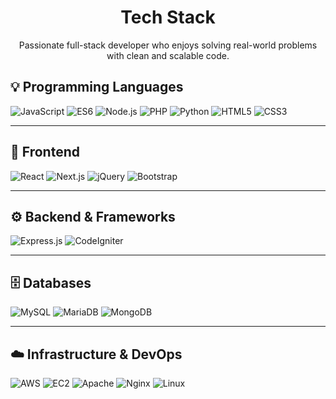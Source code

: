 <h1 align="center">Tech Stack</h1>
<p align="center">Passionate full-stack developer who enjoys solving real-world problems with clean and scalable code.</p>


## 💡 Programming Languages

![JavaScript](https://img.shields.io/badge/JavaScript-F7DF1E?style=flat&logo=javascript&logoColor=black)
![ES6](https://img.shields.io/badge/ES6-323330?style=flat&logo=javascript&logoColor=yellow)
![Node.js](https://img.shields.io/badge/Node.js-339933?style=flat&logo=node.js&logoColor=white)
![PHP](https://img.shields.io/badge/PHP-777BB4?style=flat&logo=php&logoColor=white)
![Python](https://img.shields.io/badge/Python-3776AB?style=flat&logo=python&logoColor=white)
![HTML5](https://img.shields.io/badge/HTML5-E34F26?style=flat&logo=html5&logoColor=white)
![CSS3](https://img.shields.io/badge/CSS3-1572B6?style=flat&logo=css3&logoColor=white)

---

## 🎨 Frontend

![React](https://img.shields.io/badge/React-61DAFB?style=flat&logo=react&logoColor=black)
![Next.js](https://img.shields.io/badge/Next.js-000000?style=flat&logo=next.js&logoColor=white) <!-- Fullstack capable -->
![jQuery](https://img.shields.io/badge/jQuery-0769AD?style=flat&logo=jquery&logoColor=white)
![Bootstrap](https://img.shields.io/badge/Bootstrap-7952B3?style=flat&logo=bootstrap&logoColor=white)

---

## ⚙️ Backend & Frameworks

![Express.js](https://img.shields.io/badge/Express.js-000000?style=flat&logo=express&logoColor=white)
![CodeIgniter](https://img.shields.io/badge/CodeIgniter-EF4223?style=flat&logo=codeigniter&logoColor=white)

---

## 🗄️ Databases

![MySQL](https://img.shields.io/badge/MySQL-4479A1?style=flat&logo=mysql&logoColor=white)
![MariaDB](https://img.shields.io/badge/MariaDB-003545?style=flat&logo=mariadb&logoColor=white)
![MongoDB](https://img.shields.io/badge/MongoDB-47A248?style=flat&logo=mongodb&logoColor=white)

---

## ☁️ Infrastructure & DevOps

![AWS](https://img.shields.io/badge/AWS-232F3E?style=flat&logo=amazon-aws&logoColor=white)
![EC2](https://img.shields.io/badge/EC2-FF9900?style=flat&logo=amazonec2&logoColor=white)
![Apache](https://img.shields.io/badge/Apache-D22128?style=flat&logo=apache&logoColor=white)
![Nginx](https://img.shields.io/badge/Nginx-009639?style=flat&logo=nginx&logoColor=white)
![Linux](https://img.shields.io/badge/Linux-FCC624?style=flat&logo=linux&logoColor=black)
